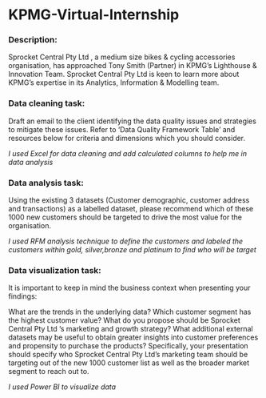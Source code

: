 # KPMG-Virtual-Internship

### Description: 
Sprocket Central Pty Ltd , a medium size bikes & cycling accessories organisation, has approached Tony Smith (Partner) in KPMG’s Lighthouse & Innovation Team. Sprocket Central Pty Ltd  is keen to learn more about KPMG’s expertise in its Analytics, Information & Modelling team. 


### Data cleaning task:
Draft an email to the client identifying the data quality issues and strategies to mitigate these issues. Refer to ‘Data Quality Framework Table’ and resources below for criteria and dimensions which you should consider.

_I used Excel for data cleaning and add calculated columns to help me in data analysis_


### Data analysis task:
Using the existing 3 datasets (Customer demographic, customer address and transactions) as a labelled dataset, please recommend which of these 1000 new customers should be targeted to drive the most value for the organisation. 

_I used RFM analysis technique to define the customers and labeled the customers within gold, silver,bronze and platinum to find who will be target_


### Data visualization task:
It is important to keep in mind the business context when presenting your findings:

What are the trends in the underlying data?
Which customer segment has the highest customer value?
What do you propose should be Sprocket Central Pty Ltd ’s marketing and growth strategy?
What additional external datasets may be useful to obtain greater insights into customer preferences and propensity to purchase the products?
Specifically, your presentation should specify who Sprocket Central Pty Ltd’s marketing team should be targeting out of the new 1000 customer list as well as the broader market segment to reach out to. 

_I used Power BI to visualize data_
